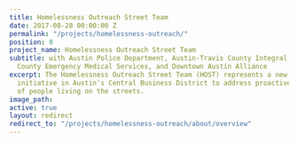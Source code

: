 ```yaml
---
title: Homelessness Outreach Street Team
date: 2017-08-28 00:00:00 Z
permalink: "/projects/homelessness-outreach/"
position: 0
project_name: Homelessness Outreach Street Team
subtitle: with Austin Police Department, Austin-Travis County Integral Care, Austin-Travis
  County Emergency Medical Services, and Downtown Austin Alliance
excerpt: The Homelessness Outreach Street Team (HOST) represents a new collaborative
  initiative in Austin’s Central Business District to address proactively the needs
  of people living on the streets.
image_path: 
active: true
layout: redirect
redirect_to: "/projects/homelessness-outreach/about/overview"
---
```


